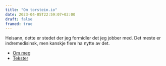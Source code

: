 ```yaml
---
title: "Om torstein.io"
date: 2023-04-05T22:59:07+02:00
draft: false
framed: true
---
```


Heisann, dette er stedet der jeg formidler det jeg jobber med. Det meste er indremedisinsk, men kanskje flere ha nytte av det. 

* [Om meg](/om)
* [Tekster](/posts)


